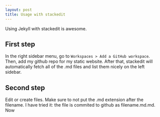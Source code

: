 ```yaml
---
layout: post
title: Usage with stackedit
---
```


Using Jekyll with stackedit is awesome.

## First step
In the right sidebar menu, go to `Workspaces > Add a GitHub workspace`. Then, add my github repo for my static website.
After that, stackedit will automatically fetch all of the .md files and list them nicely on the left sidebar.

## Second step
Edit or create files. Make sure to not put the .md extension after the filename. I have tried it: the file is commited to github as filename.md.md. Now 
<!--stackedit_data:
eyJoaXN0b3J5IjpbMjI4NjEyNjYsMTc0MzAyMjQzNl19
-->